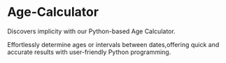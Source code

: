 # Age-Calculator

Discovers implicity with our Python-based Age Calculator.

Effortlessly determine ages or intervals between dates,offering quick and accurate results with user-friendly Python programming.
